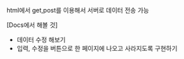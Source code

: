 html에서 get,post를 이용해서 서버로 데이터 전송 가능  

[Docs에서 해볼 것]
 - 데이터 수정 해보기  
 - 입력, 수정을 버튼으로 한 페이지에 나오고 사라지도록 구현하기  

